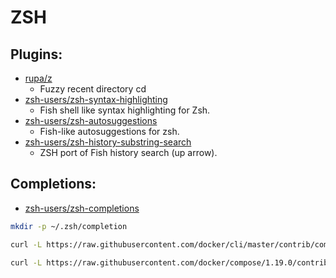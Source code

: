 # ZSH #

## Plugins: ##
- [rupa/z](https://github.com/rupa/z)
  - Fuzzy recent directory cd
- [zsh-users/zsh-syntax-highlighting](https://github.com/zsh-users/zsh-syntax-highlighting)
  - Fish shell like syntax highlighting for Zsh.
- [zsh-users/zsh-autosuggestions](https://github.com/zsh-users/zsh-autosuggestions)
  - Fish-like autosuggestions for zsh.
- [zsh-users/zsh-history-substring-search](https://github.com/zsh-users/zsh-history-substring-search)
  - ZSH port of Fish history search (up arrow).

## Completions: ##
- [zsh-users/zsh-completions](https://github.com/zsh-users/zsh-completions)


```sh
mkdir -p ~/.zsh/completion

curl -L https://raw.githubusercontent.com/docker/cli/master/contrib/completion/zsh/_docker > ~/.zsh/completion/_docker

curl -L https://raw.githubusercontent.com/docker/compose/1.19.0/contrib/completion/zsh/_docker-compose > ~/.zsh/completion/_docker-compose
```

